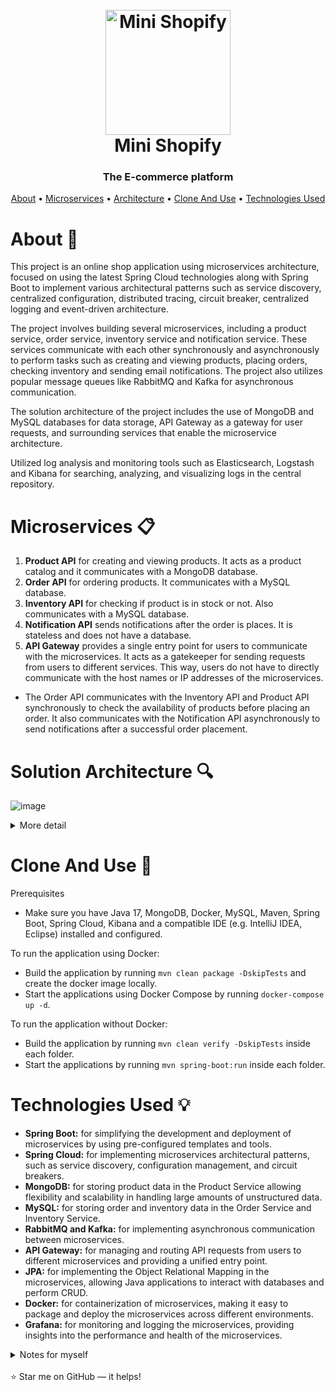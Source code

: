 <h1 align="center">
  <br>
  <a href="https://github.com/zoltanvin/mini-shopify"><img src="https://github.com/zoltanvin/mini-shopify/blob/main/assets/logo.png" alt="Mini Shopify" width="200"></a>
  <br>
  Mini Shopify
  <br>
</h1>

<h3 align="center">The E-commerce platform</a></h3>
<p align="center">
  <a href="#about-">About</a> •
  <a href="#microservices-">Microservices</a> •
  <a href="#solution-architecture-">Architecture</a> •
  <a href="#clone-and-use-">Clone And Use</a> •
  <a href="#technologies-used-">Technologies Used</a>
</p>

# About 🚀

This project is an online shop application using microservices architecture, focused on using the latest Spring Cloud technologies along with Spring Boot to implement various architectural patterns such as service discovery, centralized configuration, distributed tracing, circuit breaker, centralized logging and event-driven architecture.

The project involves building several microservices, including a product service, order service, inventory service and notification service. These services communicate with each other synchronously and asynchronously to perform tasks such as creating and viewing products, placing orders, checking inventory and sending email notifications. The project also utilizes popular message queues like RabbitMQ and Kafka for asynchronous communication.

The solution architecture of the project includes the use of MongoDB and MySQL databases for data storage, API Gateway as a gateway for user requests, and surrounding services that enable the microservice architecture.

Utilized log analysis and monitoring tools such as Elasticsearch, Logstash and Kibana for searching, analyzing, and visualizing logs in the central repository.

# Microservices 📋

1. **Product API** for creating and viewing products. It acts as a product catalog and it communicates with a MongoDB database.
2. **Order API** for ordering products. It communicates with a MySQL database.
3. **Inventory API** for checking if product is in stock or not. Also communicates with a MySQL database.
4. **Notification API** sends notifications after the order is places. It is stateless and does not have a database.
5. **API Gateway** provides a single entry point for users to communicate with the microservices. It acts as a gatekeeper for sending requests from users to different services. This way, users do not have to directly communicate with the host names or IP addresses of the microservices.

- The Order API communicates with the Inventory API and Product API synchronously to check the availability of products before placing an order. It also communicates with the Notification API asynchronously to send notifications after a successful order placement.

# Solution Architecture 🔍

![image](https://github.com/zoltanvin/mini-shopify/blob/main/assets/high_level_architecture.png)


<details>
  <summary>More detail</summary>

  ![image](https://github.com/zoltanvin/mini-shopify/blob/main/assets/logical_architecture.png)

</details>

# Clone And Use 🔨

Prerequisites

- Make sure you have Java 17, MongoDB, Docker, MySQL, Maven, Spring Boot, Spring Cloud, Kibana and a compatible IDE (e.g. IntelliJ IDEA, Eclipse) installed and configured.

To run the application using Docker:

- Build the application by running `mvn clean package -DskipTests` and create the docker image locally.
- Start the applications using Docker Compose by running `docker-compose up -d`.

To run the application without Docker:

- Build the application by running `mvn clean verify -DskipTests` inside each folder.
- Start the applications by running `mvn spring-boot:run` inside each folder.

# Technologies Used 💡

- **Spring Boot:** for simplifying the development and deployment of microservices by using pre-configured templates and tools.
- **Spring Cloud:** for implementing microservices architectural patterns, such as service discovery, configuration management, and circuit breakers.
- **MongoDB:** for storing product data in the Product Service allowing flexibility and scalability in handling large amounts of unstructured data.
- **MySQL:** for storing order and inventory data in the Order Service and Inventory Service.
- **RabbitMQ and Kafka:** for implementing asynchronous communication between microservices.
- **API Gateway:** for managing and routing API requests from users to different microservices and providing a unified entry point.
- **JPA:** for implementing the Object Relational Mapping in the microservices, allowing Java applications to interact with databases and perform CRUD.
- **Docker:** for containerization of microservices, making it easy to package and deploy the microservices across different environments.
- **Grafana:** for monitoring and logging the microservices, providing insights into the performance and health of the microservices.

<details>
  <summary>Notes for myself</summary>
docker run --name product-api -p 27017:27017 mongo

docker run --name order-api -p 5432:5432 -e POSTGRES_USER=root -e POSTGRES_PASSWORD=admin -d postgres

docker run --name inventory-api -p 3306:3306 -e MYSQL_ROOT_PASSWORD=pwd -e MYSQL_USER=admin -d mysql
docker exec -it inventory-api  mysql -uroot -p
CREATE USER 'admin'@'172.17.0.1' IDENTIFIED BY 'pwd';
GRANT ALL PRIVILEGES ON *.* TO 'admin'@'172.17.0.1' WITH GRANT OPTION;
flush privileges;
exit

docker run -p 8080:8080 -e KEYCLOAK_ADMIN=admin -e KEYCLOAK_ADMIN_PASSWORD=admin quay.io/keycloak/keycloak:21.1.0 start-dev

docker run --name zipkin -d -p 9411:9411 openzipkin/zipkin

docker compose up -d //for the kafka

//cmd cd into api-gateway and docker build -t api-gateway .

cmd docker login registry.hub.docker.com
mvn clean compile jib:build //pushing all apis to docker


docker commit product-api-data 0145136798/product-api-mongo
docker push 0145136798/product-api-mongo
docker run -p 27017:27017 --name product-api-mongo 0145136798/product-api-mongo
docker run -p 27017:27017 --name product-api-data -v mongodb_data:/data/db mongo
works fine
</details>

</br>
⭐ Star me on GitHub — it helps!
